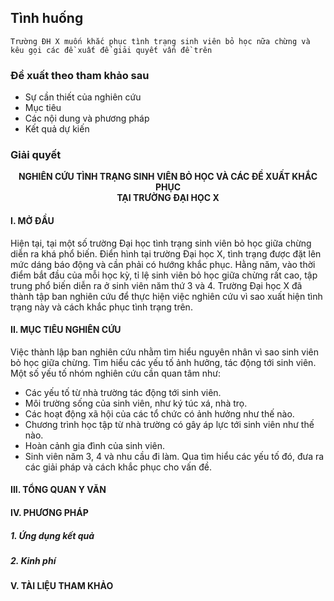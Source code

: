 ## Tình huống
```
Trường ĐH X muốn khắc phục tình trạng sinh viên bỏ học nữa chừng và kêu gọi các đề xuất để giải quyết vấn đề trên
```

### Đề xuất theo tham khảo sau
- Sự cần thiết của nghiên cứu
- Mục tiêu
- Các nội dung và phương pháp
- Kết quả dự kiến


### Giải quyết

<p align="center">
  <b>
    NGHIÊN CỨU TÌNH TRẠNG SINH VIÊN BỎ HỌC VÀ CÁC ĐỀ XUẤT KHẮC PHỤC
    <br>
    TẠI TRƯỜNG ĐẠI HỌC X
  </b>
</p>

#### I. MỞ ĐẦU
   Hiện tại, tại một số trường Đại học tình trạng sinh viên bỏ học giữa chừng diễn ra khá phổ biến. Điển hình tại trường Đại học X, tình trạng được đặt lên mức dáng báo động và cần phải có hướng khắc phục. Hằng năm, vào thời điểm bắt đầu của mỗi học kỳ, tỉ lệ sinh viên bỏ học giữa chừng rất cao, tập trung phổ biến diễn ra ở sinh viên năm thứ 3 và 4.
   Trường Đại học X đã thành tập ban nghiên cứu để thực hiện việc nghiên cứu vì sao xuất hiện tình trạng này và cách khắc phục tình trạng trên.

#### II. MỤC TIÊU NGHIÊN CỨU
   Việc thành lập ban nghiên cứu nhằm tìm hiểu nguyên nhân vì sao sinh viên bỏ học giữa chừng. Tìm hiểu các yếu tố ảnh hưởng, tác động tới sinh viên. Một số yếu tố nhóm nghiên cứu cần quan tâm như:
   - Các yếu tố từ nhà trường tác động tới sinh viên.
   - Môi trường sống của sinh viên, như ký túc xá, nhà trọ.
   - Các hoạt động xã hội của các tổ chức có ảnh hưởng như thế nào.
   - Chương trình học tập từ nhà trường có gây áp lực tới sinh viên như thế nào.
   - Hoàn cảnh gia đình của sinh viên.
   - Sinh viên năm 3, 4 và nhu cầu đi làm.
   Qua tìm hiểu các yếu tố đó, đưa ra các giải pháp và cách khắc phục cho vấn đề.
   
#### III. TỔNG QUAN Y VĂN
   
#### IV. PHƯƠNG PHÁP
##### 1. Ứng dụng kết quả

##### 2. Kinh phí
#### V. TÀI LIỆU THAM KHẢO
